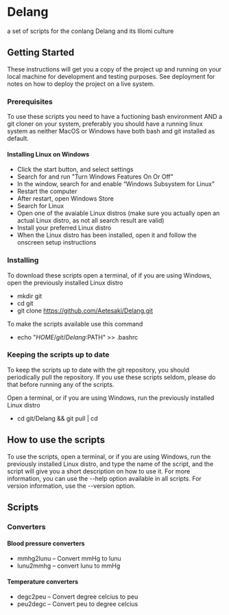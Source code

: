 # Delang
a set of scripts for the conlang Delang and its Illomi culture

## Getting Started

These instructions will get you a copy of the project up and running on your local machine for development and testing purposes. See deployment for notes on how to deploy the project on a live system.

### Prerequisites

To use these scripts you need to have a fuctioning bash environment AND a git cloner on your system, preferably you should have a running linux system as neither MacOS or Windows have both bash and git installed as default.

#### Installing Linux on Windows
* Click the start button, and select settings
* Search for and run "Turn Windows Features On Or Off"
* In the window, search for and  enable “Windows Subsystem for Linux”
* Restart the computer
* After restart, open Windows Store
* Search for Linux
* Open one of the avaiable Linux distros (make sure you actually open an actual Linux distro, as not all search result are valid)
* Install your preferred Linux distro
* When the Linux distro has been installed, open it and follow the onscreen setup instructions

### Installing
To download these scripts open a terminal, of if you are using Windows, open the previously installed Linux distro

* mkdir git
* cd git
* git clone https://github.com/Aetesaki/Delang.git

To make the scripts available use this command
* echo "$HOME/git/Delang:$PATH" >> .bashrc

### Keeping the scripts up to date
To keep the scripts up to date with the git repository, you should periodically pull the repository. If you use these scripts seldom, please do that before running any of the scripts.

Open a terminal, or if you are using Windows, run the previously installed Linux distro
* cd git/Delang && git pull | cd

## How to use the scripts
To use the scripts, open a terminal, or if you are using Windows, run the previously installed Linux distro, and type the name of the script, and the script will give you a short description on how to use it. For more information, you can use the --help option available in all scripts. For version information, use the --version option.

## Scripts
### Converters
#### Blood pressure converters
* mmhg2lunu – Convert mmHg to lunu
* lunu2mmhg – convert lunu to mmHg
#### Temperature converters
* degc2peu – Convert degree celcius to peu
* peu2degc – Convert peu to degree celcius
